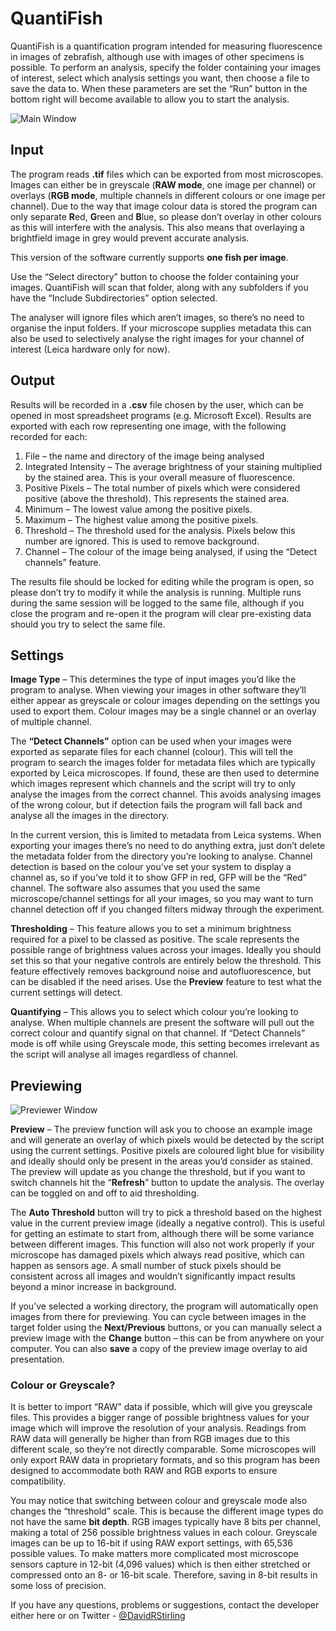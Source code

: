 # QuantiFish

  QuantiFish is a quantification program intended for measuring fluorescence in images of zebrafish, although use with images of other specimens is possible. To perform an analysis, specify the folder containing your images of interest, select which analysis settings you want, then choose a file to save the data to. When these parameters are set the “Run” button in the bottom right will become available to allow you to start the analysis.
  
  ![Main Window](http://i.imgur.com/1Jn2aHd.png "Main Window")
  

## Input
  The program reads **.tif** files which can be exported from most microscopes. Images can either be in greyscale (**RAW mode**, one image per channel) or overlays (**RGB mode**, multiple channels in different colours or one image per channel). Due to the way that image colour data is stored the program can only separate **R**ed, **G**reen and **B**lue, so please don’t overlay in other colours as this will interfere with the analysis. This also means that overlaying a brightfield image in grey would prevent accurate analysis.
  
  This version of the software currently supports **one fish per image**.

  Use the “Select directory” button to choose the folder containing your images. QuantiFish will scan that folder, along with any subfolders if you have the “Include Subdirectories” option selected.

  The analyser will ignore files which aren’t images, so there’s no need to organise the input folders. If your microscope supplies metadata this can also be used to selectively analyse the right images for your channel of interest (Leica hardware only for now).

## Output
  Results will be recorded in a **.csv** file chosen by the user, which can be opened in most spreadsheet programs (e.g. Microsoft Excel). Results are exported with each row representing one image, with the following recorded for each:
  
1.	File – the name and directory of the image being analysed
2.	Integrated Intensity – The average brightness of your staining multiplied by the stained area. This is your overall measure of fluorescence.
3.	Positive Pixels – The total number of pixels which were considered positive (above the threshold). This represents the stained area.
4.	Minimum – The lowest value among the positive pixels.
5.	Maximum – The highest value among the positive pixels.
6.	Threshold – The threshold used for the analysis. Pixels below this number are ignored. This is used to remove background.
7.	Channel – The colour of the image being analysed, if using the “Detect channels” feature.

  The results file should be locked for editing while the program is open, so please don’t try to modify it while the analysis is running. Multiple runs during the same session will be logged to the same file, although if you close the program and re-open it the program will clear pre-existing data should you try to select the same file.

## Settings
  **Image Type** – This determines the type of input images you’d like the program to analyse.  When viewing your images in other software they’ll either appear as greyscale or colour images depending on the settings you used to export them. Colour images may be a single channel or an overlay of multiple channel.

  The **“Detect Channels”** option can be used when your images were exported as separate files for each channel (colour). This will tell the program to search the images folder for metadata files which are typically exported by Leica microscopes. If found, these are then used to determine which images represent which channels and the script will try to only analyse the images from the correct channel. This avoids analysing images of the wrong colour, but if detection fails the program will fall back and analyse all the images in the directory. 

In the current version, this is limited to metadata from Leica systems. When exporting your images there’s no need to do anything extra, just don’t delete the metadata folder from the directory you’re looking to analyse. Channel detection is based on the colour you’ve set your system to display a channel as, so if you’ve told it to show GFP in red, GFP will be the “Red” channel. The software also assumes that you used the same microscope/channel settings for all your images, so you may want to turn channel detection off if you changed filters midway through the experiment.

**Thresholding** – This feature allows you to set a minimum brightness required for a pixel to be classed as positive. The scale represents the possible range of brightness values across your images. Ideally you should set this so that your negative controls are entirely below the threshold. This feature effectively removes background noise and autofluorescence, but can be disabled if the need arises. Use the **Preview** feature to test what the current settings will detect.

**Quantifying** – This allows you to select which colour you’re looking to analyse. When multiple channels are present the software will pull out the correct colour and quantify signal on that channel. If “Detect Channels” mode is off while using Greyscale mode, this setting becomes irrelevant as the script will analyse all images regardless of channel.

## Previewing

  ![Previewer Window](http://i.imgur.com/oALNkK8.png "Previewer Window")

**Preview** – The preview function will ask you to choose an example image and will generate an overlay of which pixels would be detected by the script using the current settings. Positive pixels are coloured light blue for visibility and ideally should only be present in the areas you’d consider as stained. The preview will update as you change the threshold, but if you want to switch channels hit the “**Refresh**” button to update the analysis. The overlay can be toggled on and off to aid thresholding.

The **Auto Threshold** button will try to pick a threshold based on the highest value in the current preview image (ideally a negative control). This is useful for getting an estimate to start from, although there will be some variance between different images. This function will also not work properly if your microscope has damaged pixels which always read positive, which can happen as sensors age. A small number of stuck pixels should be consistent across all images and wouldn’t significantly impact results beyond a minor increase in background.

If you’ve selected a working directory, the program will automatically open images from there for previewing. You can cycle between images in the target folder using the **Next/Previous** buttons, or you can manually select a preview image with the **Change** button – this can be from anywhere on your computer. You can also **save** a copy of the preview image overlay to aid presentation.

### Colour or Greyscale?
It is better to import “RAW” data if possible, which will give you greyscale files. This provides a bigger range of possible brightness values for your image which will improve the resolution of your analysis. Readings from RAW data will generally be higher than from RGB images due to this different scale, so they’re not directly comparable. Some microscopes will only export RAW data in proprietary formats, and so this program has been designed to accommodate both RAW and RGB exports to ensure compatibility.

You may notice that switching between colour and greyscale mode also changes the “threshold” scale. This is because the different image types do not have the same **bit depth**. RGB images typically have 8 bits per channel, making a total of 256 possible brightness values in each colour. Greyscale images can be up to 16-bit if using RAW export settings, with 65,536 possible values. To make matters more complicated most microscope sensors capture in 12-bit (4,096 values) which is then either stretched or compressed onto an 8- or 16-bit scale. Therefore, saving in 8-bit results in some loss of precision.

If you have any questions, problems or suggestions, contact the developer either here or on Twitter - [@DavidRStirling](https://www.twitter.com/DavidRStirling)
